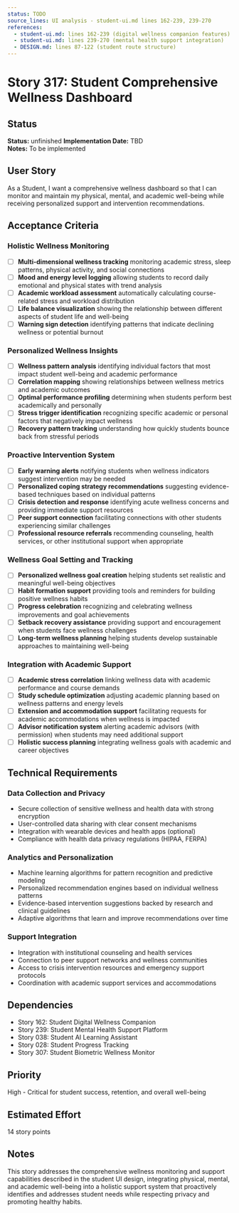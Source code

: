 ```yaml
---
status: TODO
source_lines: UI analysis - student-ui.md lines 162-239, 239-270
references:
  - student-ui.md: lines 162-239 (digital wellness companion features)
  - student-ui.md: lines 239-270 (mental health support integration)
  - DESIGN.md: lines 87-122 (student route structure)
---
```

# Story 317: Student Comprehensive Wellness Dashboard

## Status
**Status:** unfinished
**Implementation Date:** TBD  
**Notes:** To be implemented

## User Story
As a Student, I want a comprehensive wellness dashboard so that I can monitor and maintain my physical, mental, and academic well-being while receiving personalized support and intervention recommendations.

## Acceptance Criteria

### Holistic Wellness Monitoring
- [ ] **Multi-dimensional wellness tracking** monitoring academic stress, sleep patterns, physical activity, and social connections
- [ ] **Mood and energy level logging** allowing students to record daily emotional and physical states with trend analysis
- [ ] **Academic workload assessment** automatically calculating course-related stress and workload distribution
- [ ] **Life balance visualization** showing the relationship between different aspects of student life and well-being
- [ ] **Warning sign detection** identifying patterns that indicate declining wellness or potential burnout

### Personalized Wellness Insights
- [ ] **Wellness pattern analysis** identifying individual factors that most impact student well-being and academic performance
- [ ] **Correlation mapping** showing relationships between wellness metrics and academic outcomes
- [ ] **Optimal performance profiling** determining when students perform best academically and personally
- [ ] **Stress trigger identification** recognizing specific academic or personal factors that negatively impact wellness
- [ ] **Recovery pattern tracking** understanding how quickly students bounce back from stressful periods

### Proactive Intervention System
- [ ] **Early warning alerts** notifying students when wellness indicators suggest intervention may be needed
- [ ] **Personalized coping strategy recommendations** suggesting evidence-based techniques based on individual patterns
- [ ] **Crisis detection and response** identifying acute wellness concerns and providing immediate support resources
- [ ] **Peer support connection** facilitating connections with other students experiencing similar challenges
- [ ] **Professional resource referrals** recommending counseling, health services, or other institutional support when appropriate

### Wellness Goal Setting and Tracking
- [ ] **Personalized wellness goal creation** helping students set realistic and meaningful well-being objectives
- [ ] **Habit formation support** providing tools and reminders for building positive wellness habits
- [ ] **Progress celebration** recognizing and celebrating wellness improvements and goal achievements
- [ ] **Setback recovery assistance** providing support and encouragement when students face wellness challenges
- [ ] **Long-term wellness planning** helping students develop sustainable approaches to maintaining well-being

### Integration with Academic Support
- [ ] **Academic stress correlation** linking wellness data with academic performance and course demands
- [ ] **Study schedule optimization** adjusting academic planning based on wellness patterns and energy levels
- [ ] **Extension and accommodation support** facilitating requests for academic accommodations when wellness is impacted
- [ ] **Advisor notification system** alerting academic advisors (with permission) when students may need additional support
- [ ] **Holistic success planning** integrating wellness goals with academic and career objectives

## Technical Requirements

### Data Collection and Privacy
- Secure collection of sensitive wellness and health data with strong encryption
- User-controlled data sharing with clear consent mechanisms
- Integration with wearable devices and health apps (optional)
- Compliance with health data privacy regulations (HIPAA, FERPA)

### Analytics and Personalization
- Machine learning algorithms for pattern recognition and predictive modeling
- Personalized recommendation engines based on individual wellness patterns
- Evidence-based intervention suggestions backed by research and clinical guidelines
- Adaptive algorithms that learn and improve recommendations over time

### Support Integration
- Integration with institutional counseling and health services
- Connection to peer support networks and wellness communities
- Access to crisis intervention resources and emergency support protocols
- Coordination with academic support services and accommodations

## Dependencies
- Story 162: Student Digital Wellness Companion
- Story 239: Student Mental Health Support Platform
- Story 038: Student AI Learning Assistant
- Story 028: Student Progress Tracking
- Story 307: Student Biometric Wellness Monitor

## Priority
High - Critical for student success, retention, and overall well-being

## Estimated Effort
14 story points

## Notes
This story addresses the comprehensive wellness monitoring and support capabilities described in the student UI design, integrating physical, mental, and academic well-being into a holistic support system that proactively identifies and addresses student needs while respecting privacy and promoting healthy habits.
